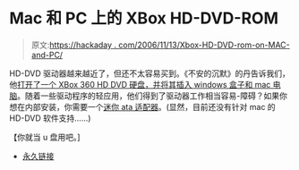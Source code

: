 # Mac 和 PC 上的 XBox HD-DVD-ROM

> 原文:[https://hackaday . com/2006/11/13/Xbox-HD-DVD-rom-on-MAC-and-PC/](https://hackaday.com/2006/11/13/xbox-hd-dvd-rom-on-mac-and-pc/)

HD-DVD 驱动器越来越近了，但还不太容易买到。《不安的沉默》的丹告诉我们，他[打开了一个 XBox 360 HD DVD 硬盘，并将其插入 windows 盒子和 mac 电脑](http://uneasysilence.com/archive/2006/11/8303/)。随着一些驱动程序的轻应用，他们得到了驱动器工作相当容易-障碍？如果你想在内部安装，你需要一个[迷你 ata 适配器](http://www.colordrives.com/cd-rom%20adapter/cd-rom%20adapter-1.jpg)。(显然，目前还没有针对 mac 的 HD-DVD 软件支持……)

【你就当 u 盘用吧。]

*   [永久链接](http://uneasysilence.com/archive/2006/11/8303/)